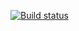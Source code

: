 [![Build status](https://ci.appveyor.com/api/projects/status/h7q2lx88gatbd9g1?svg=true)](https://ci.appveyor.com/project/Kate-IQA/api-ci-kaf03)